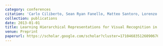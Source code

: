 ```yaml
---
category: conferences
citation: 'Carlo Ciliberto, Sean Ryan Fanello, Matteo Santoro, Lorenzo Natale, Giorgio Metta, Tomaso Poggio, and Lorenzo Rosasco. "Learning Hierarchical Representations for Visual Recognition in Robotics", 2013.'
collection: publications
date: 2013-01-01
title: Learning Hierarchical Representations for Visual Recognition in Robotics
venue: Preprint
paperurl: https://scholar.google.com/scholar?cluster=17104683512609067084&hl=en&oi=scholarr
---
```


